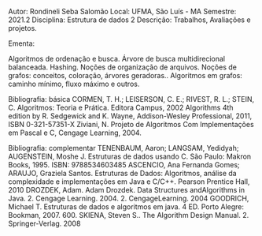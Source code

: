 Autor: Rondineli Seba Salomão
Local: UFMA, São Luís - MA
Semestre: 2021.2
Disciplina: Estrutura de dados 2
Descrição: Trabalhos, Avaliações e projetos.

Ementa:

Algoritmos de ordenação e busca. 
Árvore de busca multidirecional balanceada. 
Hashing. Noções de organização de  arquivos.
Noções de grafos: conceitos, coloração, árvores geradoras.. 
Algoritmos em grafos: caminho mínimo, fluxo máximo e outros.

Bibliografia: básica
CORMEN, T. H.; LEISERSON, C. E.; RIVEST, R. L.; 
STEIN, C. Algoritmos: Teoria e Prática. Editora Campus, 2002 
Algorithms 4th edition by R. Sedgewick and K. Wayne, Addison-Wesley Professional, 2011, ISBN 0-321-57351-X Ziviani, N. Projeto de Algoritmos Com Implementações em Pascal e C, Cengage Learning, 2004. 

Bibliografia: complementar 
TENENBAUM, Aaron; LANGSAM, Yedidyah; 
AUGENSTEIN, Moshe J. Estruturas de dados usando C. São Paulo: Makron Books, 1995. ISBN: 9788534603485 
ASCENCIO, Ana Fernanda Gomes; ARAUJO, Graziela Santos. Estruturas de Dados: Algoritmos, análise da complexidade e implementações em Java e C/C++. Pearson Prentice Hall, 2010 
DROZDEK, Adam. Adam Drozdek. Data Structures andAlgorithms in Java. 2. Cengage Learning. 2004. 2. CengageLearning. 2004
GOODRICH, Michael T. Estruturas de dados e algoritmos em java. 4 ED. Porto Alegre: Bookman, 2007. 600.
SKIENA, Steven S.. The Algorithm Design Manual. 2. Springer-Verlag. 2008

